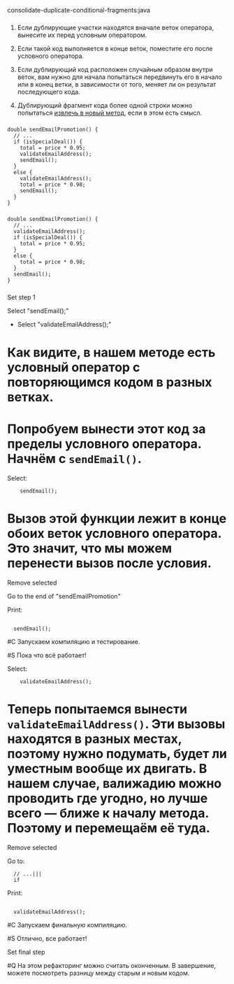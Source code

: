 consolidate-duplicate-conditional-fragments:java

###

1. Если дублирующие участки находятся вначале веток оператора, вынесите их перед условным оператором.

2. Если такой код выполняется в конце веток, поместите его после условного оператора.

3. Если дублирующий код расположен случайным образом внутри веток, вам нужно для начала попытаться передвинуть его в начало или в конец ветки, в зависимости от того, меняет ли он результат последующего кода.

4. Дублирующий фрагмент кода более одной строки можно попытаться <a href="/extract-method">извлечь в новый метод</a>, если в этом есть смысл.



###

```
double sendEmailPromotion() {
  // ...
  if (isSpecialDeal()) {
    total = price * 0.95;
    validateEmailAddress();
    sendEmail();
  }
  else {
    validateEmailAddress();
    total = price * 0.98;
    sendEmail();
  }
}
```

###

```
double sendEmailPromotion() {
  // ...
  validateEmailAddress();
  if (isSpecialDeal()) {
    total = price * 0.95;
  }
  else {
    total = price * 0.98;
  }
  sendEmail();
}
```

###

Set step 1

Select "sendEmail();"
+ Select "validateEmailAddress();"

# Как видите, в нашем методе есть условный оператор с повторяющимся кодом в разных ветках.

# Попробуем вынести этот код за пределы условного оператора. Начнём с <code>sendEmail()</code>.

Select:
```
    sendEmail();

```

# Вызов этой функции лежит в конце обоих веток условного оператора. Это значит, что мы можем перенести вызов после условия.

Remove selected

Go to the end of "sendEmailPromotion"

Print:
```

  sendEmail();
```

#C Запускаем компиляцию и тестирование.

#S Пока что всё работает!

Select:
```
    validateEmailAddress();

```

# Теперь попытаемся вынести <code>validateEmailAddress()</code>. Эти вызовы находятся в разных местах, поэтому нужно подумать, будет ли уместным вообще их двигать. В нашем случае, валижадию можно проводить где угодно, но лучше всего — ближе к началу метода. Поэтому и перемещаём её туда.

Remove selected

Go to:
```
  // ...|||
  if
```

Print:
```

  validateEmailAddress();
```

#C Запускаем финальную компиляцию.

#S Отлично, все работает!

Set final step

#Q На этом рефакторинг можно считать оконченным. В завершение, можете посмотреть разницу между старым и новым кодом.
